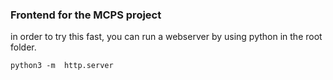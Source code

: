 ### Frontend for the MCPS project

in order to try this fast, you can run a webserver by using python in the root folder.
```
python3 -m  http.server
``` 